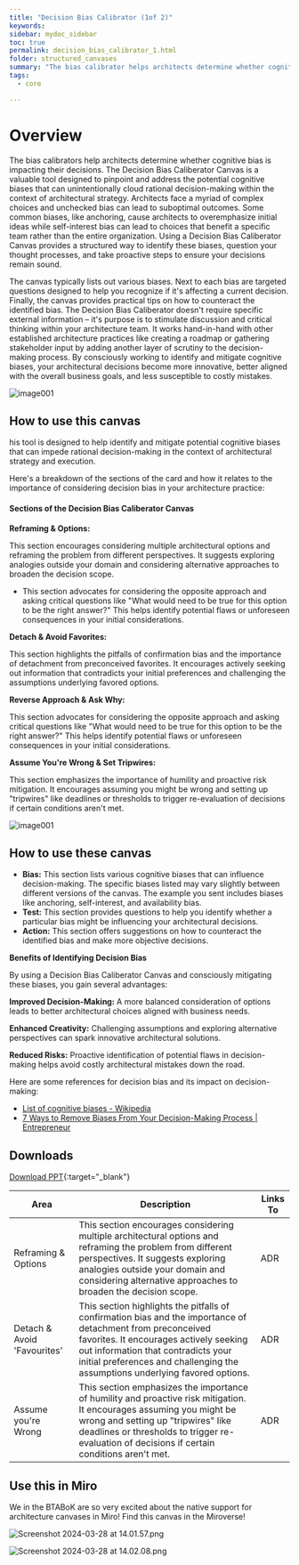 ```yaml
---
title: "Decision Bias Calibrator (1of 2)"
keywords: 
sidebar: mydoc_sidebar
toc: true
permalink: decision_bias_calibrator_1.html
folder: structured_canvases
summary: "The bias calibrator helps architects determine whether cognitive bias is impacting their decisions."
tags: 
  - core

---
```


# Overview

The bias calibrators help architects determine whether cognitive bias is impacting their decisions. The Decision Bias Caliberator Canvas is a valuable tool designed to pinpoint and address the potential cognitive biases that can unintentionally cloud rational decision-making within the context of architectural strategy. Architects face a myriad of complex choices and unchecked bias can lead to suboptimal outcomes. Some common biases, like anchoring, cause architects to overemphasize initial ideas while self-interest bias can lead to choices that benefit a specific team rather than the entire organization. Using a Decision Bias Caliberator Canvas provides a structured way to identify these biases, question your thought processes, and take proactive steps to ensure your decisions remain sound.

The canvas typically lists out various biases. Next to each bias are targeted questions designed to help you recognize if it's affecting a current decision. Finally, the canvas provides practical tips on how to counteract the identified bias. The Decision Bias Caliberator doesn't require specific external information – it's purpose is to stimulate discussion and critical thinking within your architecture team. It works hand-in-hand with other established architecture practices like creating a roadmap or gathering stakeholder input by adding another layer of scrutiny to the decision-making process. By consciously working to identify and mitigate cognitive biases, your architectural decisions become more innovative, better aligned with the overall business goals, and less susceptible to costly mistakes.

![image001](media/decision_bias_calibrator_1.svg)

## How to use this canvas

his tool is designed to help identify and mitigate potential cognitive biases that can impede rational decision-making in the context of architectural strategy and execution.

Here's a breakdown of the sections of the card and how it relates to the importance of considering decision bias in your architecture practice:

#### **Sections of the Decision Bias Caliberator Canvas**

**Reframing & Options:**

This section encourages considering multiple architectural options and reframing the problem from different perspectives. It suggests exploring analogies outside your domain and considering alternative approaches to broaden the decision scope. 

- This section advocates for considering the opposite approach and asking critical questions like "What would need to be true for this option to be the right answer?" This helps identify potential flaws or unforeseen consequences in your initial considerations.

**Detach & Avoid Favorites:**

This section highlights the pitfalls of confirmation bias and the importance of detachment from preconceived favorites. It encourages actively seeking out information that contradicts your initial preferences and challenging the assumptions underlying favored options.

**Reverse Approach & Ask Why:**

This section advocates for considering the opposite approach and asking critical questions like "What would need to be true for this option to be the right answer?" This helps identify potential flaws or unforeseen consequences in your initial considerations.

**Assume You're Wrong & Set Tripwires:**

This section emphasizes the importance of humility and proactive risk mitigation. It encourages assuming you might be wrong and setting up "tripwires" like deadlines or thresholds to trigger re-evaluation of decisions if certain conditions aren't met.

![image001](media/decision_bias_calibrator_2.svg)

## How to use these canvas

- **Bias:** This section lists various cognitive biases that can influence decision-making. The specific biases listed may vary slightly between different versions of the canvas. The example you sent includes biases like anchoring, self-interest, and availability bias.
- **Test:** This section provides questions to help you identify whether a particular bias might be influencing your architectural decisions.
- **Action:** This section offers suggestions on how to counteract the identified bias and make more objective decisions.

**Benefits of Identifying Decision Bias**

By using a Decision Bias Caliberator Canvas and consciously mitigating these biases, you gain several advantages:

**Improved Decision-Making:** A more balanced consideration of options leads to better architectural choices aligned with business needs.

**Enhanced Creativity:** Challenging assumptions and exploring alternative perspectives can spark innovative architectural solutions.

**Reduced Risks:** Proactive identification of potential flaws in decision-making helps avoid costly architectural mistakes down the road.

Here are some references for decision bias and its impact on decision-making:

- [List of cognitive biases - Wikipedia](https://en.wikipedia.org/wiki/List_of_cognitive_biases)
- [7 Ways to Remove Biases From Your Decision-Making Process | Entrepreneur](https://www.entrepreneur.com/living/7-ways-to-remove-biases-from-your-decision-making-process/351497)

## Downloads

[Download PPT](media/ppt/decision_bias_calibrator_1.ppt){:target="_blank"}

| Area                        | Description                                                                                                                                                                                                                                                                  | Links To |
| --------------------------- | ---------------------------------------------------------------------------------------------------------------------------------------------------------------------------------------------------------------------------------------------------------------------------- | -------- |
| Reframing & Options         | This section encourages considering multiple architectural options and reframing the problem from different perspectives. It suggests exploring analogies outside your domain and considering alternative approaches to broaden the decision scope.                          | ADR      |
| Detach & Avoid 'Favourites' | This section highlights the pitfalls of confirmation bias and the importance of detachment from preconceived favorites. It encourages actively seeking out information that contradicts your initial preferences and challenging the assumptions underlying favored options. | ADR      |
| Assume you're Wrong         | This section emphasizes the importance of humility and proactive risk mitigation. It encourages assuming you might be wrong and setting up "tripwires" like deadlines or thresholds to trigger re-evaluation of decisions if certain conditions aren't met.                  | ADR      |

## Use this in Miro

We in the BTABoK are so very excited about the native support for architecture canvases in Miro! Find this canvas in the Miroverse!

![Screenshot 2024-03-28 at 14.01.57.png](../../media/df186860d3a9adc0819d00c7cbcea9137ddd310c.png)

![Screenshot 2024-03-28 at 14.02.08.png](../../media/df669a1f380f0e606d435906f42438a2cb028713.png)